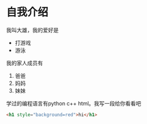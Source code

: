 # 自我介绍
我叫大雄，我的爱好是
* 打游戏
* 游泳

我的家人成员有
1. 爸爸
2. 妈妈
3. 妹妹

学过的编程语言有python c++ html。我写一段给你看看吧
```html
<h1 style="background=red">hi</h1>
```
